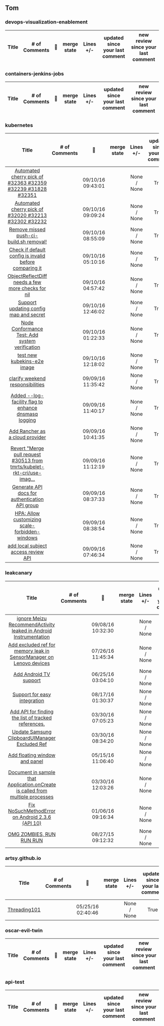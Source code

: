 ## Tom
### devops-visualization-enablement
|Title | # of Comments | :date: | merge state | Lines +/- | updated since your last comment | new review since your last comment | 
| :---: | :---: | :---: | :---: | :---: | :---: | :---: |
### containers-jenkins-jobs
|Title | # of Comments | :date: | merge state | Lines +/- | updated since your last comment | new review since your last comment | 
| :---: | :---: | :---: | :---: | :---: | :---: | :---: |
### kubernetes
|Title | # of Comments | :date: | merge state | Lines +/- | updated since your last comment | new review since your last comment | 
| :---: | :---: | :---: | :---: | :---: | :---: | :---: |
|[Automated cherry pick of #32363 #32359 #32239 #31828 #32351](https://github.com/kubernetes/kubernetes/pull/32448) |  | 09/10/16 09:43:01 |  | None / None | True | True | 
|[Automated cherry pick of #32020 #32213 #32302 #32232](https://github.com/kubernetes/kubernetes/pull/32446) |  | 09/10/16 09:09:24 |  | None / None | True | True | 
|[Remove missed push-ci-build.sh removal!](https://github.com/kubernetes/kubernetes/pull/32444) |  | 09/10/16 08:55:09 |  | None / None | True | True | 
|[Check if default config is invalid before comparing it](https://github.com/kubernetes/kubernetes/pull/32438) |  | 09/10/16 05:10:16 |  | None / None | True | True | 
|[ObjectReflectDiff needs a few more checks for nil](https://github.com/kubernetes/kubernetes/pull/32434) |  | 09/10/16 04:57:42 |  | None / None | True | True | 
|[Support updating config map and secret](https://github.com/kubernetes/kubernetes/pull/32429) |  | 09/10/16 12:46:02 |  | None / None | True | True | 
|[Node Conformance Test: Add system verification](https://github.com/kubernetes/kubernetes/pull/32427) |  | 09/10/16 01:22:33 |  | None / None | True | True | 
|[test new kubekins-e2e image](https://github.com/kubernetes/kubernetes/pull/32426) |  | 09/10/16 12:18:02 |  | None / None | True | True | 
|[clarify weekend responsibilities](https://github.com/kubernetes/kubernetes/pull/32423) |  | 09/09/16 11:35:42 |  | None / None | True | True | 
|[Added --log-facility flag to enhance dnsmasq logging](https://github.com/kubernetes/kubernetes/pull/32422) |  | 09/09/16 11:40:17 |  | None / None | True | True | 
|[Add Rancher as a cloud provider](https://github.com/kubernetes/kubernetes/pull/32419) |  | 09/09/16 10:41:35 |  | None / None | True | True | 
|[Revert "Merge pull request #30513 from tmrts/kubelet-rkt-cri/use-imag…](https://github.com/kubernetes/kubernetes/pull/32410) |  | 09/09/16 11:12:19 |  | None / None | True | True | 
|[Generate API docs for authentication API group](https://github.com/kubernetes/kubernetes/pull/32409) |  | 09/09/16 08:37:33 |  | None / None | True | True | 
|[HPA: Allow customizing scale-forbidden-windows](https://github.com/kubernetes/kubernetes/pull/32408) |  | 09/09/16 08:38:54 |  | None / None | True | True | 
|[add local subject access review API](https://github.com/kubernetes/kubernetes/pull/32407) |  | 09/09/16 07:46:34 |  | None / None | True | True | 
### leakcanary
|Title | # of Comments | :date: | merge state | Lines +/- | updated since your last comment | new review since your last comment | 
| :---: | :---: | :---: | :---: | :---: | :---: | :---: |
|[ignore Meizu RecommendActivity leaked in Android Instrumentation](https://github.com/square/leakcanary/pull/596) |  | 09/08/16 10:32:30 |  | None / None | True | True | 
|[Add excluded ref for memory leak in SensorManager on Lenovo devices](https://github.com/square/leakcanary/pull/571) |  | 07/26/16 11:45:34 |  | None / None | True | True | 
|[Add Android TV support](https://github.com/square/leakcanary/pull/551) |  | 06/25/16 03:04:10 |  | None / None | True | True | 
|[Support for easy integration](https://github.com/square/leakcanary/pull/527) |  | 08/17/16 01:30:37 |  | None / None | True | True | 
|[Add API for finding the list of tracked references.](https://github.com/square/leakcanary/pull/480) |  | 03/30/16 07:05:23 |  | None / None | True | True | 
|[Update Samsung ClipboardUIManager Excluded Ref](https://github.com/square/leakcanary/pull/479) |  | 03/30/16 08:34:20 |  | None / None | True | True | 
|[Add floating window and panel](https://github.com/square/leakcanary/pull/460) |  | 05/15/16 11:06:40 |  | None / None | True | True | 
|[Document in sample that Application.onCreate is called from multiple processes](https://github.com/square/leakcanary/pull/411) |  | 03/30/16 12:03:26 |  | None / None | True | True | 
|[Fix NoSuchMethodError on Android 2.3.6 (API 10)](https://github.com/square/leakcanary/pull/370) |  | 01/06/16 09:16:34 |  | None / None | True | True | 
|[OMG ZOMBIES, RUN RUN RUN](https://github.com/square/leakcanary/pull/257) |  | 08/27/15 09:12:32 |  | None / None | True | True | 
### artsy.github.io
|Title | # of Comments | :date: | merge state | Lines +/- | updated since your last comment | new review since your last comment | 
| :---: | :---: | :---: | :---: | :---: | :---: | :---: |
|[Threading101](https://github.com/artsy/artsy.github.io/pull/230) |  | 05/25/16 02:40:46 |  | None / None | True | True | 
### oscar-evil-twin
|Title | # of Comments | :date: | merge state | Lines +/- | updated since your last comment | new review since your last comment | 
| :---: | :---: | :---: | :---: | :---: | :---: | :---: |
### api-test
|Title | # of Comments | :date: | merge state | Lines +/- | updated since your last comment | new review since your last comment | 
| :---: | :---: | :---: | :---: | :---: | :---: | :---: |
